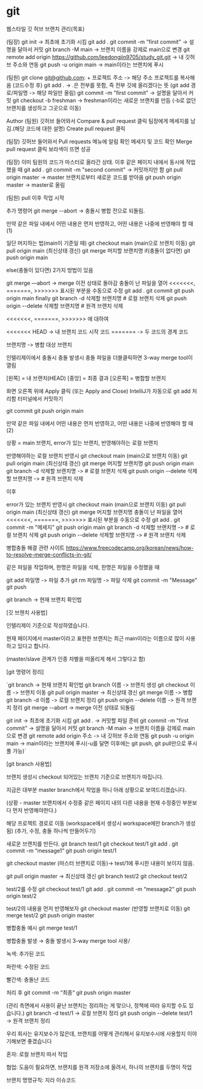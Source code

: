 # git
웹스타일 깃 허브 브랜치 관리(목표)

(팀장)
git init -> 최초에 초기화 시킴
git add .
git commit -m "first commit" -> 설명을 달아서 커밋
git branch -M main -> 브랜치 이름을 강제로 main으로 변경
git remote add origin https://github.com/leedongjin9705/study_git.git -> 내 깃허브 주소와 연동
git push -u origin main -> main이라는 브랜치에 푸시


(팀원)
git clone git@github.com: + 프로젝트 주소 -> 해당 주소 프로젝트를 복사해옴
(코드수정 후)
git add . -> .은 전부를 뜻함, 즉 전부 깃에 올리겠다는 뜻 (git add 경로/파일명 -> 해당 파일만 올림)
git commit -m "first commit" -> 설명을 달아서 커밋
git checkout -b freshman -> freshman이라는 새로운 브랜치를 만듬 (-b로 없던 브랜치를 생성하고 그곳으로 이동)


Author
(팀원)
깃허브 들어와서
Compare & pull request 클릭
팀장에게 메세지를 남김.(해당 코드에 대한 설명)
Create pull request 클릭


(팀장)
깃허브 들어와서
Pull requests 메뉴에 알림 확인
메세지 및 코드 확인
Merge pull request 클릭
보라색이 뜨면 성공


(팀장)
이미 팀원의 코드가 마스터로 올라간 상태. 이후 같은 페이지 내에서 동시에 작업했을 때
git add .
git commit -m "second commit" -> 커밋까지만 함
git pull origin master -> master 브랜치로부터 새로운 코드를 받아옴
git push origin master -> master로 올림


(팀원)
pull 이후 작업 시작


추가 명령어
git merge --abort -> 충돌시 병합 전으로 되돌림.


만약 같은 파일 내에서 어떤 내용은 먼저 반영하고, 어떤 내용은 나중에 반영해야 할 때(1)

일단 머지하는 법(main이 기준일 때)
git checkout main (main으로 브랜치 이동)
git pull origin main (최신상태 갱신)
git merge 머지할 브랜치명
if(충돌이 없다면)
git push origin main

else(충돌이 있다면) 2가지 방법이 있음

git merge —abort -> merge 이전 상태로 돌아감
충돌이 난 파일을 열어 <<<<<<<, =======, >>>>>>> 표시된 부분을 수동으로 수정
git add .
git commit
git push origin main
finally
git branch -d 삭제할 브랜치명 # 로컬 브랜치 삭제
git push origin --delete 삭제할 브랜치명 # 원격 브랜치 삭제


<<<<<<<, =======, >>>>>>> 에 대하여

<<<<<<< HEAD -> 내 브랜치 코드 시작
코드
======= -> 두 코드의 경계
코드

브랜치명 -> 병합 대상 브랜치


인텔리제이에서 충돌시
충돌 발생시 충돌 파일을 더블클릭하면 3-way merge tool이 열림

[왼쪽] = 내 브랜치(HEAD)
[중앙] = 최종 결과
[오른쪽] = 병합할 브랜치

화면 오른쪽 위에 Apply 클릭 (또는 Apply and Close)
IntelliJ가 자동으로 git add 처리함
터미널에서 커밋하기

git commit
git push origin main


만약 같은 파일 내에서 어떤 내용은 먼저 반영하고, 어떤 내용은 나중에 반영해야 할 때(2)

상황 = main 브랜치, error가 있는 브랜치, 반영해야하는 로컬 브랜치

반영해야하는 로컬 브랜치 반영시
git checkout main (main으로 브랜치 이동)
git pull origin main (최신상태 갱신)
git merge 머지할 브랜치명
git push origin main
git branch -d 삭제할 브랜치명 -> # 로컬 브랜치 삭제
git push origin --delete 삭제할 브랜치명 -> # 원격 브랜치 삭제

이후

error가 있는 브랜치 반영시
git checkout main (main으로 브랜치 이동)
git pull origin main (최신상태 갱신)
git merge 머지할 브랜치명
충돌이 난 파일을 열어 <<<<<<<, =======, >>>>>>> 표시된 부분을 수동으로 수정
git add .
git commit -m "메세지"
git push origin main
git branch -d 삭제할 브랜치명 -> # 로컬 브랜치 삭제
git push origin --delete 삭제할 브랜치명 -> # 원격 브랜치 삭제


병합충돌 해결 관련 사이트
https://www.freecodecamp.org/korean/news/how-to-resolve-merge-conflicts-in-git/


같은 파일을 작업하며, 한명은 파일을 삭제, 한명은 파일을 수정했을 때

git add 파일명 -> 파일 추가
git rm 파일명 -> 파일 삭제
git commit -m "Message"
git push


git branch -> 현재 브랜치 확인법


[깃 브챈치 사용법]

인텔리제이 기준으로 작성하였습니다.

현재 페이지에서 master이라고 표현한 브랜치는 최근 main이라는 이름으로 많이 사용하고 있다고 합니다.

(master/slave 관계가 인종 차별을 떠올리게 해서 그렇다고 함)

[git 명령어 정리]

`git branch -> 현재 브랜치 확인법
git branch 이름 -> 브랜치 생성
git checkout 이름 -> 브랜치 이동
git pull origin master -> 최신상태 갱신
git merge 이름 -> 병합
git branch -d 이름 -> 로컬 브랜치 정리
git push origin --delete 이름 -> 원격 브랜치 정리
git merge --abort -> merge 이전 상태로 되돌림

git init -> 최초에 초기화 시킴
git add . -> 커밋할 파일 준비
git commit -m "first commit" -> 설명을 달아서 커밋
git branch -M main -> 브랜치 이름을 강제로 main으로 변경
git remote add origin 주소 -> 내 깃허브 주소와 연동
git push -u origin main -> main이라는 브랜치에 푸시(-u를 달면 이후에는 git push, git pull만으로 푸시 풀 가능)`

[git branch 사용법]

브랜치 생성시 checkout 되어있는 브랜치 기준으로 브랜치가 따집니다.

지금은 대부분 master branch에서 작업을 하니 아래 상황으로 보여드리겠습니다.

(상황 - master 브랜치에서 수정중 같은 페이지 내의 다른 내용을 현재 수정중인 부분보다 먼저 반영해야한다.)

해당 프로젝트 경로로 이동 (workspace에서 생성시 workspace에만 branch가 생성됨) (추가, 수정, 충돌 하나씩 만들어두기)

새로운 브랜치를 만든다.
git branch test/1
git checkout test/1
git add .
git commit -m “message1“
git push origin test/1

git checkout master (마스터 브랜치로 이동)-> test/1에 푸시한 내용이 보이지 않음.

git pull origin master → 최신상태 갱신
git branch test/2
git checkout test/2

test/2를 수정
git checkout test/1
git add .
git commit -m “message2“
git push origin test/2

test/2의 내용을 먼저 반영해보자
git checkout master (반영할 브랜치로 이동)
git merge test/2
git push origin master

병합충돌 예시
git merge test/1

병합충돌 발생 → 충돌 발생시 3-way merge tool 사용/

녹색: 추가된 코드

파란색: 수정된 코드

빨간색: 충돌난 코드

처리 후
git commit -m “최종“
git push origin master

(관리 측면에서 사용이 끝난 브랜치는 정리하는 게 맞으나, 정책에 따라 유지할 수도 있습니다.)
git branch -d test/1 → 로컬 브랜치 정리
git push origin --delete test/1 → 원격 브랜치 정리

우리 회사는 유지보수가 많은데, 브랜치를 어떻게 관리해서 유지보수시에 사용할지 이야기해보면 좋겠습니다

혼자: 로컬 브랜치 따서 작업

협업: 도움이 필요하면, 브랜치를 원격 저장소에 올려서, 하나의 브랜치를 두명이 작업

브랜치 명명규칙: 지라 이슈코드
